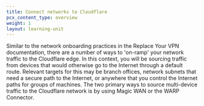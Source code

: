 ```yaml
---
title: Connect networks to Cloudflare
pcx_content_type: overview
weight: 1
layout: learning-unit
---
```


Similar to the network onboarding practices in the Replace Your VPN documentation, there are a number of ways to 'on-ramp' your network traffic to the Cloudflare edge. In this context, you will be sourcing traffic from devices that would otherwise go to the Internet through a default route. Relevant targets for this may be branch offices, network subnets that need a secure path to the Internet, or anywhere that you control the Internet paths for groups of machines. The two primary ways to source multi-device traffic to the Cloudflare network is by using Magic WAN or the WARP Connector.
